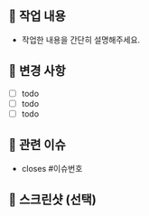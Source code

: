 ## 📌 작업 내용
- 작업한 내용을 간단히 설명해주세요.

## 📝 변경 사항
- [ ] todo
- [ ] todo
- [ ] todo

## 🔗 관련 이슈
- closes #이슈번호

## 📸 스크린샷 (선택)

